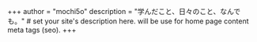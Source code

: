 +++
author = "mochi5o"
description = "学んだこと、日々のこと、なんでも。" # set your site's description here. will be use for home page content meta tags (seo).
+++
